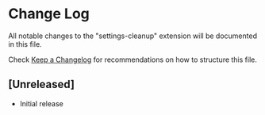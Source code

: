 # Change Log

All notable changes to the "settings-cleanup" extension will be documented in this file.

Check [Keep a Changelog](http://keepachangelog.com/) for recommendations on how to structure this file.

## [Unreleased]

- Initial release